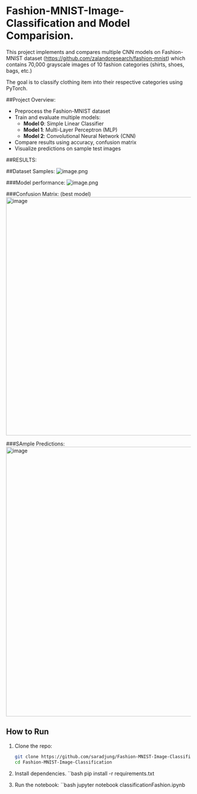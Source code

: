 # Fashion-MNIST-Image-Classification and Model Comparision.

This project implements and compares multiple CNN models on Fashion-MNIST dataset (https://github.com/zalandoresearch/fashion-mnist) which contains 70,000 grayscale images of 10 fashion categories (shirts, shoes, bags, etc.)

The goal is to classify clothing item into their respective categories using PyTorch.

##Project Overview:
- Preprocess the Fashion-MNIST dataset  
- Train and evaluate multiple models:
  - **Model 0**: Simple Linear Classifier  
  - **Model 1**: Multi-Layer Perceptron (MLP)  
  - **Model 2**: Convolutional Neural Network (CNN)  
- Compare results using accuracy, confusion matrix  
- Visualize predictions on sample test images


##RESULTS:

##Dataset Samples:
![image.png](attachment:3278f5e6-5129-4d2a-b786-a656f9a00310:image.png)

###Model performance:
![image.png](attachment:4c9d890f-6644-4273-b3b0-a7f28dfb9ee8:image.png)

###Confusion Matrix: (best model)
<img width="662" height="650" alt="image" src="https://github.com/user-attachments/assets/d63f2593-22ec-4684-a110-d7a17ae57319" />

###SAmple Predictions:
<img width="907" height="735" alt="image" src="https://github.com/user-attachments/assets/0c856000-5bab-4436-b90d-a6b63597d794" />


##  How to Run
1. Clone the repo:
   ```bash
   git clone https://github.com/saradjung/Fashion-MNIST-Image-Classification.git
   cd Fashion-MNIST-Image-Classification
2. Install dependencies.
   ``bash
   pip install -r requirements.txt

3. Run the notebook:
   ``bash
   jupyter notebook classificationFashion.ipynb

